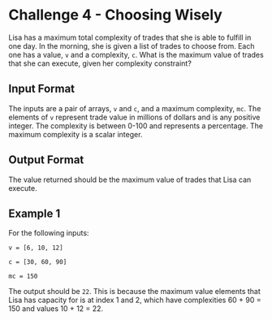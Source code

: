 # Challenge 4 - Choosing Wisely

Lisa has a maximum total complexity of trades that she is able to fulfill in one day. In the morning, she is given a list of trades to choose from. Each one has a value, `v` and a complexity, `c`. What is the maximum value of trades that she can execute, given her complexity constraint?

## Input Format

The inputs are a pair of arrays, `v` and `c`, and a maximum complexity, `mc`. The elements of `v` represent trade value in millions of dollars and is any positive integer. The complexity is between 0-100 and represents a percentage. The maximum complexity is a scalar integer.

## Output Format

The value returned should be the maximum value of trades that Lisa can execute.

## Example 1

For the following inputs:

`v = [6, 10, 12]`

`c = [30, 60, 90]`

`mc = 150`

The output should be `22`. This is because the maximum value elements that Lisa has capacity for is at index 1 and 2, which have complexities 60 + 90 = 150 and values 10 + 12 = 22.